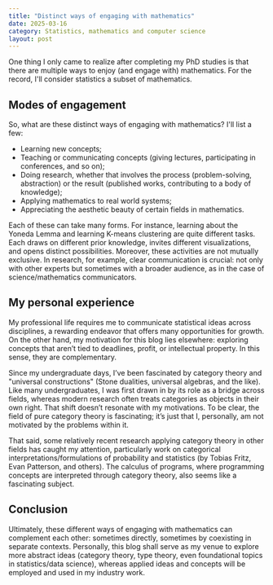 ```yaml
---
title: "Distinct ways of engaging with mathematics"
date: 2025-03-16
category: Statistics, mathematics and computer science
layout: post
---
```


One thing I only came to realize after completing my PhD studies is that there are multiple ways to enjoy (and engage with) mathematics. For the record, I'll consider statistics a subset of mathematics.

## Modes of engagement

So, what are these distinct ways of engaging with mathematics? I'll list a few:

* Learning new concepts;
* Teaching or communicating concepts (giving lectures, participating in conferences, and so on);
* Doing research, whether that involves the process (problem-solving, abstraction) or the result (published works, contributing to a body of knowledge);
* Applying mathematics to real world systems;
* Appreciating the aesthetic beauty of certain fields in mathematics.

Each of these can take many forms. For instance, learning about the Yoneda Lemma and learning K-means clustering are quite different tasks. Each draws on different prior knowledge, invites different visualizations, and opens distinct possibilities. Moreover, these activities are not mutually exclusive. In research, for example, clear communication is crucial: not only with other experts but sometimes with a broader audience, as in the case of science/mathematics communicators.

## My personal experience

My professional life requires me to communicate statistical ideas across disciplines, a rewarding endeavor that offers many opportunities for growth. On the other hand, my motivation for this blog lies elsewhere: exploring concepts that aren’t tied to deadlines, profit, or intellectual property. In this sense, they are complementary. 

Since my undergraduate days, I’ve been fascinated by category theory and "universal constructions" (Stone dualities, universal algebras, and the like). Like many undergraduates, I was first drawn in by its role as a bridge across fields, whereas modern research often treats categories as objects in their own right. That shift doesn’t resonate with my motivations. To be clear, the field of pure category theory is fascinating; it’s just that I, personally, am not motivated by the problems within it.

That said, some relatively recent research applying category theory in other fields has caught my attention, particularly work on categorical interpretations/formulations of probability and statistics (by Tobias Fritz, Evan Patterson, and others). The calculus of programs, where programming concepts are interpreted through category theory, also seems like a fascinating subject.

## Conclusion

Ultimately, these different ways of engaging with mathematics can complement each other: sometimes directly, sometimes by coexisting in separate contexts. Personally, this blog shall serve as my venue to explore more abstract ideas (category theory, type theory, even foundational topics in statistics/data science), whereas applied ideas and concepts will be employed and used in my industry work.